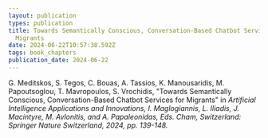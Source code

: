 ```yaml
---
layout: publication
types: publication
title: Towards Semantically Conscious, Conversation-Based Chatbot Services for
  Migrants
date: 2024-06-22T10:57:38.592Z
tags: book_chapters
publication_date: 2024-06-22
---
```

<!--StartFragment-->

G. Meditskos, S. Tegos, C. Bouas, A. Tassios, K. Manousaridis, M. Papoutsoglou, T. Mavropoulos, S. Vrochidis, "Towards Semantically Conscious, Conversation-Based Chatbot Services for Migrants" in *Artificial Intelligence Applications and Innovations, I. Maglogiannis, L. Iliadis, J. Macintyre, M. Avlonitis, and A. Papaleonidas, Eds. Cham, Switzerland: Springer Nature Switzerland, 2024, pp. 139-148.*

<!--EndFragment-->